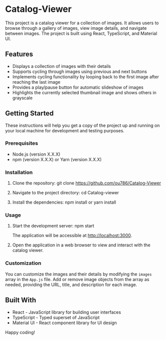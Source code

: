 # Catalog-Viewer

This project is a catalog viewer for a collection of images. It allows users to browse through a gallery of images, view image details, and navigate between images. The project is built using React, TypeScript, and Material UI.

## Features

- Displays a collection of images with their details
- Supports cycling through images using previous and next buttons
- Implements cycling functionality by looping back to the first image after reaching the last image
- Provides a play/pause button for automatic slideshow of images
- Highlights the currently selected thumbnail image and shows others in grayscale

## Getting Started

These instructions will help you get a copy of the project up and running on your local machine for development and testing purposes.

### Prerequisites

- Node.js (version X.X.X)
- npm (version X.X.X) or Yarn (version X.X.X)

### Installation

1. Clone the repository:
   git clone <https://github.com/ou786/Catalog-Viewer>

2. Navigate to the project directory:
   cd Catalog-viewer

3. Install the dependencies:
   npm install
   or
   yarn install

### Usage

1. Start the development server:
   npm start

   The application will be accessible at [http://localhost:3000](http://localhost:3000).

2. Open the application in a web browser to view and interact with the catalog viewer.

### Customization

You can customize the images and their details by modifying the `images` array in the `App.js` file. Add or remove image objects from the array as needed, providing the URL, title, and description for each image.

## Built With

- React - JavaScript library for building user interfaces
- TypeScript - Typed superset of JavaScript
- Material UI - React component library for UI design

Happy coding!
